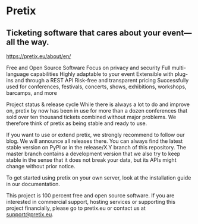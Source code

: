 # Pretix
## Ticketing software that cares about your event—all the way.

https://pretix.eu/about/en/

Free and Open Source Software
Focus on privacy and security
Full multi-language capabilities
Highly adaptable to your event
Extensible with plug-ins and through a REST API
Risk-free and transparent pricing
Successfully used for conferences, festivals, concerts, shows, exhibitions, workshops, barcamps, and more

Project status & release cycle
While there is always a lot to do and improve on, pretix by now has been in use for more than a dozen conferences that sold over ten thousand tickets combined without major problems. We therefore think of pretix as being stable and ready to use.

If you want to use or extend pretix, we strongly recommend to follow our blog. We will announce all releases there. You can always find the latest stable version on PyPI or in the release/X.Y branch of this repository. The master branch contains a development version that we also try to keep stable in the sense that it does not break your data, but its APIs might change without prior notice.

To get started using pretix on your own server, look at the installation guide in our documentation.

This project is 100 percent free and open source software. If you are interested in commercial support, hosting services or supporting this project financially, please go to pretix.eu or contact us at support@pretix.eu.